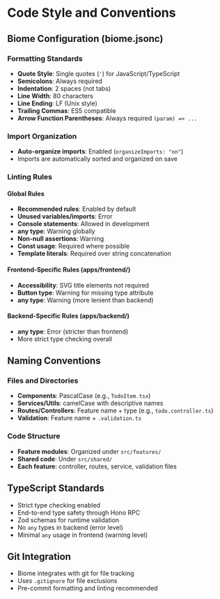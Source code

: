 # Code Style and Conventions

## Biome Configuration (biome.jsonc)

### Formatting Standards
- **Quote Style**: Single quotes (`'`) for JavaScript/TypeScript
- **Semicolons**: Always required
- **Indentation**: 2 spaces (not tabs)
- **Line Width**: 80 characters
- **Line Ending**: LF (Unix style)
- **Trailing Commas**: ES5 compatible
- **Arrow Function Parentheses**: Always required `(param) => ...`

### Import Organization
- **Auto-organize imports**: Enabled (`organizeImports: "on"`)
- Imports are automatically sorted and organized on save

### Linting Rules

#### Global Rules
- **Recommended rules**: Enabled by default
- **Unused variables/imports**: Error
- **Console statements**: Allowed in development
- **any type**: Warning globally
- **Non-null assertions**: Warning
- **Const usage**: Required where possible
- **Template literals**: Required over string concatenation

#### Frontend-Specific Rules (apps/frontend/)
- **Accessibility**: SVG title elements not required
- **Button type**: Warning for missing type attribute
- **any type**: Warning (more lenient than backend)

#### Backend-Specific Rules (apps/backend/)
- **any type**: Error (stricter than frontend)
- More strict type checking overall

## Naming Conventions

### Files and Directories
- **Components**: PascalCase (e.g., `TodoItem.tsx`)
- **Services/Utils**: camelCase with descriptive names
- **Routes/Controllers**: Feature name + type (e.g., `todo.controller.ts`)
- **Validation**: Feature name + `.validation.ts`

### Code Structure
- **Feature modules**: Organized under `src/features/`
- **Shared code**: Under `src/shared/`
- **Each feature**: controller, routes, service, validation files

## TypeScript Standards
- Strict type checking enabled
- End-to-end type safety through Hono RPC
- Zod schemas for runtime validation
- No `any` types in backend (error level)
- Minimal `any` usage in frontend (warning level)

## Git Integration
- Biome integrates with git for file tracking
- Uses `.gitignore` for file exclusions
- Pre-commit formatting and linting recommended